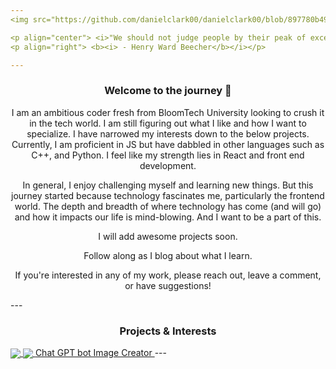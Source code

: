 ```yaml
---
<img src="https://github.com/danielclark00/danielclark00/blob/897780b49d6471b9f78586a6011b93e15813f0be/header.gif" width="1000" height="250" />

<p align="center"> <i>"We should not judge people by their peak of excellence; but by the distance they have traveled from the point where they started."</i></p>
<p align="right"> <b><i> - Henry Ward Beecher</b></i></p>

---
```

<h3 align="center"><b> Welcome to the journey  👋</b></h3>

<p align="center"> I am an ambitious coder fresh from BloomTech University looking to crush it in the tech world. I am still figuring out what I like and how I want to specialize. I have narrowed my interests down to the below projects. Currently, I am proficient in JS but have dabbled in other languages such as C++, and Python. I feel like my strength lies in React and front end development. </p>

<p align="center"> In general, I enjoy challenging myself and learning new things. But this journey started because technology fascinates me, particularly the frontend world. The depth and breadth of where technology has come (and will go) and how it impacts our life is mind-blowing. And I want to be a part of this. </p>

<p align="center"> I will add awesome projects soon. </p>

<p align="center"> Follow along as I blog about what I learn. </p>

<p align="center"> If you're interested in any of my work, please reach out, leave a comment, or have suggestions! </p>
---
<h3 align="center"<b> Projects & Interests </b></h3>

<a href="https://github.com/ClickAimbot/meap_prep">
  <img align="center" src="https://github-readme-stats.vercel.app/api/pin/?username=ClickAimbot&repo=meap_prep&theme=github_dark" />
</a>

<a href="https://github.com/ClickAimbot/https://github.com/ClickAimbot/bitcoin_tracking_app">
  <img align="center" src="https://github-readme-stats.vercel.app/api/pin/?username=ClickAimbot&repo=bitcoin_tracking_app&theme=github_dark" />
</a>

<a href="https://github.com/ClickAimbot/ai_image_gen">
  Chat GPT bot Image Creator
</a>
---
<!--
